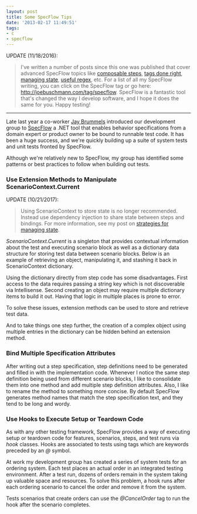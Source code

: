 ```yaml
---
layout: post
title: Some SpecFlow Tips
date: '2013-02-17 11:49:51'
tags:
- c
- specflow
---
```


UPDATE (11/18/2016):

>I've written a number of posts since this one was published that cover advanced SpecFlow topics like [composable steps](http://joebuschmann.com/refactoring-to-composable-specflow-steps/), [tags done right](http://joebuschmann.com/specflow-tags-done-right/), [managing state](http://joebuschmann.com/strategies-for-managing-state-in-specflow/), [useful regex](http://joebuschmann.com/useful-regex-for-specflow-bindings/), etc. For a list of all my SpecFlow writing, you can click on the SpecFlow tag or go here: http://joebuschmann.com/tag/specflow. SpecFlow is a fantastic tool that's changed the way I develop software, and I hope it does the same for you. Happy testing!

<hr />

Late last year a co-worker <a href="https://twitter.com/jaybrummels" target="_blank">Jay Brummels</a> introduced our development group to <a href="http://www.specflow.org/" target="_blank">SpecFlow</a> a .NET tool that enables behavior specifications from a domain expert or product owner to be bound to runnable test code. It has been a huge success, and we're quickly building up a suite of system tests and unit tests fronted by SpecFlow.

Although we're relatively new to SpecFlow, my group has identified some patterns or best practices to follow when building out tests.

<h3>Use Extension Methods to Manipulate ScenarioContext.Current</h3>

UPDATE (10/21/2017):

>Using ScenarioContext to store state is no longer recommended. Instead use dependency injection to share state between steps and bindings. For more information, see my post on [strategies for managing state](http://joebuschmann.com/strategies-for-managing-state-in-specflow/).

<em>ScenarioContext.Current</em> is a singleton that provides contextual information about the test and executing scenario block as well as a dictionary data structure for storing test data between scenario blocks. Below is an example of retrieving an object, manipulating it, and stashing it back in ScenarioContext dictionary.

<script src="https://gist.github.com/joebuschmann/5984a69af58ddd81bc429eaad558480f.js"></script>

Using the dictionary directly from step code has some disadvantages. First access to the data requires passing a string key which is not discoverable via Intellisense. Second creating an object may require multiple dictionary items to build it out. Having that logic in multiple places is prone to error.

To solve these issues, extension methods can be used to store and retrieve test data.

<script src="https://gist.github.com/joebuschmann/a5ef6563d44675d175982d6f10f58b88.js"></script>

<script src="https://gist.github.com/joebuschmann/9e37a43decb505ccad14a0bd3ee18df4.js"></script>

And to take things one step further, the creation of a complex object using multiple entries in the dictionary can be hidden behind an extension method.

<script src="https://gist.github.com/joebuschmann/917023f3f686c9dbd5fc270eb79bfa49.js"></script>

<h3>Bind Multiple Specification Attributes</h3>
After writing out a step specification, step definitions need to be generated and filled in with the implementation code. Whenever I notice the same step definition being used from different scenario blocks, I like to consolidate them into one method and add multiple step definition attributes. Also, I like to rename the method to something more concise. By default SpecFlow generates method names that match the step specification text, and they tend to be long and wordy.

<script src="https://gist.github.com/joebuschmann/d09cf0e7d01ccbe40b02548a3fb9f388.js"></script>

<script src="https://gist.github.com/joebuschmann/8399d007404790a8e61843217367fb85.js"></script>

<h3>Use Hooks to Execute Setup or Teardown Code</h3>
As with any other testing framework, SpecFlow provides a way of executing setup or teardown code for features, scenarios, steps, and test runs via <em>hook</em> classes. Hooks are associated to tests using tags which are keywords preceded by an <em>@</em> symbol.

At work my development group has created a series of system tests for an ordering system. Each test places an actual order in an integrated testing environment. After a test run, dozens of orders remain in the system taking up valuable space and resources. To solve this problem, a hook runs after each ordering scenario to cancel the order and remove it from the system.

<script src="https://gist.github.com/joebuschmann/9f3c4427c2bf7fe0a31dc7f3c0a32574.js"></script>

Tests scenarios that create orders can use the <em>@CancelOrder</em> tag to run the hook after the scenario completes.

<script src="https://gist.github.com/joebuschmann/a35da70cc254c885ba2aeed62bfd8a4d.js"></script>